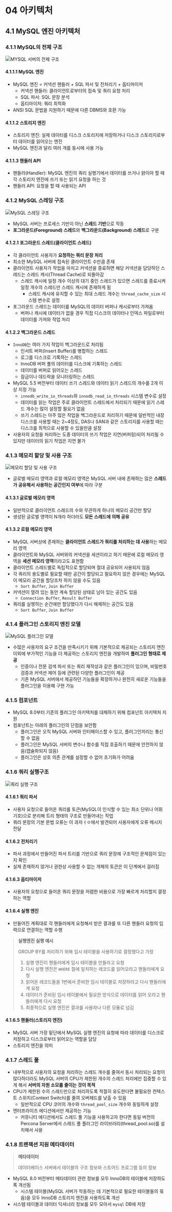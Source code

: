 # 04 아키텍처

## 4.1 MySQL 엔진 아키텍처

### 4.1.1 MySQL의 전체 구조

![MYSQL 서버의 전체 구조](https://github.com/dev-yoonjung/real-mysql-8.0/assets/98807166/cae712d0-4674-486b-b93e-61b009dfe773)

#### 4.1.1.1 MySQL 엔진

- MySQL 엔진 = 커넥션 핸들러 + SQL 파서 및 전처리기 + 옵티마이저
  - 커넥션 핸들러: 클라이언트로부터의 접속 및 쿼리 요청 처리
  - SQL 파서: SQL 문장 분석
  - 옵티마이저: 쿼리 최적화
- ANSI SQL 문법을 지원하기 때문에 다른 DBMS와 호환 가능

#### 4.1.1.2 스토리지 엔진

- 스토리지 엔진: 실제 데이터를 디스크 스토리지에 저장하거나 디스크 스토리지로부터 데이터를 읽어오는 엔진
- MySQL 엔진과 달리 여러 개를 동시에 사용 가능

#### 4.1.1.3 핸들러 API

- 핸들러(Handler): MySQL 엔진의 쿼리 실행기에서 데이터를 쓰거나 얅이야 할 때 각 스토리지 엔진에 쓰기 또는 읽기 요청을 하는 것
- 핸들러 API: 요청을 할 때 사용되는 API

### 4.1.2 MySQL 스레딩 구조

![MySQL 스레딩 구조](https://github.com/dev-yoonjung/real-mysql-8.0/assets/98807166/d31ff80e-6c39-4a00-b7fd-6f4dea6c02cc)

- MySQL 서버는 프로세스 기반이 아닌 **스레드 기반**으로 작동
- **포그라운드(Foreground) 스레드**와 **백그라운드(Background) 스레드**로 구분

#### 4.1.2.1 포그라운드 스레드(클라이언트 스레드)

- 각 클라이언트 사용자가 **요청하는 쿼리 문장 처리**
- 최소한 MySQL 서버에 접속된 클라이언트 수만큼 존재
- 클라이언트 사용자가 작업을 마치고 커넥션을 종료하면 해당 커넥션을 담당하던 스레드는 스레드 캐시(Thread Cache)로 되돌아감
  - 스레드 캐시에 일정 개수 이상의 대기 중인 스레드가 있으면 스레드를 종료시켜 일정 개수의 스레드만 스레드 캐시에 존재하게 됨
    - 스레드 캐시에 유지할 수 있는 최대 스레드 개수는 `thread_cache_size` 시스템 변수로 설정
- 포그라운드 스레드는 데이터를 MySQL의 데이터 버퍼나 캐시로부터 가져옴
  - 버퍼나 캐시에 데이터가 없을 경우 직접 디스크의 데이터나 인덱스 파일로부터 데이터를 가져와 작업 처리

#### 4.1.2.2 백그라운드 스레드

- `InnoDB`는 여러 가지 작업이 백그라운드로 처리됨
  - 인서트 버퍼(Insert Buffer)를 병합하는 스레드
  - 로그를 디스크로 기록하는 스레드
  - InnoDB 버퍼 풀의 데이터를 디스크에 기록하는 스레드
  - 데이터를 버퍼로 읽어오는 스레드
  - 잠금이나 데드락을 모니터링하는 스레드
- MySQL 5.5 버전부터 데이터 쓰기 스레드와 데이터 읽기 스레드의 개수를 2개 이상 지정 가능
  - `innodb_write_io_threads`와 `innodb_read_io_threads` 시스템 변수로 설정
  - 데이터를 읽는 작업은 주로 클라이언트 스레드에서 처리되기 때문에 읽기 스레드 개수는 많이 설정할 필요가 없음
  - 쓰기 스레드는 아주 많은 작업을 백그라운드로 처리하기 때문에 일반적인 내장 디스크를 사용할 때는 2~4정도, DAS나 SAN과 같은 스토리지를 사용할 때는 디스크를 최적으로 사용할 수 있을만큼 설정
- 사용자의 요청을 처리하는 도중 데이터의 쓰기 작업은 지연(버퍼링)되어 처리될 수 있지만 데이터의 읽기 작업은 지연 불가

### 4.1.3 메모리 할당 및 사용 구조

![메모리 할당 및 사용 구조](https://github.com/dev-yoonjung/real-mysql-8.0/assets/98807166/864ea67e-ba26-4bd7-ac7a-438e3ddbab8d)

- 글로벌 메모리 영역과 로컬 메모리 영역은 MySQL 서버 내에 존재하는 많은 **스레드가 공유해서 사용하는 공간인지 여부**에 따라 구분

#### 4.1.3.1 글로벌 메모리 영역

- 일반적으로 클라이언트 스레드의 수와 무관하게 하나의 메모리 공간만 할당
- 생성된 글로벌 영역이 N개라 하더라도 **모든 스레드에 의해 공유**

#### 4.1.3.2 로컬 메모리 영역

- MySQL 서버상에 존재하는 **클라이언트 스레드가 쿼리를 처리하는 데 사용**하는 메모리 영역
- 클라이언트와 MySQL 서버와의 커넥션을 세션이라고 하기 때문에 로컬 메모리 영역을 **세션 메모리 영역**이라고도 표현함
- 클라이언트 스레드별로 독립적으로 할당되며 절대 공유되어 사용되지 않음
- 각 쿼리의 용도별로 필요할 때만 공간이 할당되고 필요하지 않은 경우에는 MySQL이 메모리 공간을 할당조차 하지 않을 수도 있음
  - `Sort Buffer`, `Join Buffer`
- 커넥션이 열려 있는 동안 계속 할당된 상태로 남아 있는 공간도 있음
  - `Connection Buffer`, `Result Buffer`
- 쿼리를 실행하는 순간에만 할당했다가 다시 해제하는 공간도 있음
  - `Sort Buffer`, `Join Buffer`

### 4.1.4 플러그인 스토리지 엔진 모델

![MySQL 플러그인 모델](https://github.com/dev-yoonjung/e-wallet/assets/98807166/9376726c-2864-404a-b6f2-3225a63acc45)

- 수많은 사용자의 요구 조건을 만족시키기 위해 기본적으로 제공되는 스토리지 엔진 이외에 부가적인 기능을 더 제공하는 스토리지 엔진을 개발하여 **플러그인 형태로 제공**
  - 인증이나 전문 검색 파서 또는 쿼리 재작성과 같은 플러그인이 있으며, 비밀번호 검증과 커넥션 제어 등에 관련된 다양한 플러그인이 제공
  - 기존 MySQL 서버에서 제공하던 기능들을 확장하거나 완전히 새로운 기능들을 플러그인을 이용해 구현 가능

### 4.1.5 컴포넌트

- MySQL 8.0부터 기존의 플러그인 아키텍처를 대체하기 위해 컴포넌트 아키텍처 지원
- 컴포넌트는 아래의 플러그인의 단점을 보안함
  - 플러그인은 오직 MySQL 서버와 인터페이스할 수 있고, 플러그인끼리는 통신할 수 없음
  - 플러그인은 MySQL 서버의 변수나 함수를 직접 호출하기 때문에 안전하지 않음(캡슐화되지 않음)
  - 플러그인은 상호 의존 관계를 설정할 수 없어 초기화가 어려움

### 4.1.6 쿼리 실행구조

![쿼리 실행 구조](https://github.com/dev-yoonjung/real-mysql-8.0/assets/98807166/c297f4b0-ff7f-416f-9e19-221fc8ca030e)

#### 4.1.6.1 쿼리 파서

- 사용자 요청으로 들어온 쿼리를 토큰(MySQL이 인식할 수 있는 최소 단위나 어휘 기호)으로 분리해 트리 형태의 구조로 만들어내는 작업
- 쿼리 문장의 기본 문법 오류는 이 과자ㅓㅇ에서 발견되어 사용자에게 오류 메시지 전달

#### 4.1.6.2 전처리기

- 파서 과정에서 만들어진 파서 트리를 기반으로 쿼리 문장에 구조적인 문제점이 있는지 확인
- 실제 존재하지 않거나 권한상 사용할 수 없는 개체의 토큰은 이 단계에서 걸러짐

#### 4.1.6.3 옵티마이저

- 사용자의 요청으로 들어온 쿼리 문장을 저렴한 비용으로 가장 빠르게 처리할지 결정하는 역할

#### 4.1.6.4 실행 엔진

- 만들어진 계획대로 각 핸들러에게 요청해서 받은 결과를 또 다른 핸들러 요청의 입력으로 연결하는 역할 수행

> **실행엔진 실행 예시**
>
> GROUP BY를 처리하기 위해 임시 테이블을 사용하기로 결정했다고 가정
>
> 1. 실행 엔진이 핸들러에게 임시 테이블을 만들라고 요청
> 2. 다시 실행 엔진은 `WHERE` 절에 일치하는 레코드를 읽어오라고 핸들러에게 요청
> 3. 읽어온 레코드들을 1번에서 준비한 임시 테이블로 저장하라고 다시 핸들러에게 요청
> 4. 데이터가 준비된 임시 테이블에서 필요한 방식으로 데이터를 읽어 오라고 핸들러에게 다시 요청
> 5. 최종적으로 실행 엔진은 결과를 사용자나 다른 모듈로 넘김

#### 4.1.6.5 핸들러(스토리지 엔진)

- MySQL 서버 가장 밑단에서 MySQL 실행 엔진의 요청에 따라 데이터를 디스크로 저장하고 디스크로부터 읽어오는 역할을 담당
- 스토리지 엔진을 의미

### 4.1.7 스레드 풀

- 내부적으로 사용자의 요청을 처리하는 스레드 개수를 줄여서 동시 처리되는 요청이 많다하더라도 MySQL 서버의 CPU가 제한된 개수의 스레드 처리에만 집중할 수 있게 해서 **서버의 자원 소모를 줄이는 것이 목적**
- CPU가 제한된 수의 스레드만으로 처리하도록 적절히 유도한다면 불필요한 컨텍스트 스위치(Context Switch)를 줄여 오버헤드를 낮출 수 있음
  - 일반적으로 CPU 코어의 개수와 `thread_pool_size` 개수와 동일하게 설정
- 엔터프라이즈 에디션에서만 제공하는 기능
  - 커뮤니티 에디션에서도 스레드 풀 기능을 사용하고자 한다면 동일 버전의 Percona Server에서 스레드 풀 플러그인 라이브러리(thread_pool.so)를 설치해서 사용

### 4.1.8 트랜잭션 지원 메타데이터

> **메타데이터**
>
> 데이터베이스 서버에서 테이블의 구조 정보와 스토어드 프로그램 등의 정보

- MySQL 8.0 버전부터 메타데이터 관련 정보를 모두 InnoDB의 테이블에 저장하도록 개선됨
  - 시스템 테이블(MySQL 서버가 작동하는 데 기본적으로 필요한 테이블들의 묶음)을 모두 InnoDB 스토리지 엔진을 사용하도록 개선
- 시스템 테이블과 데이터 딕셔너리 정보를 모두 모아서 `mysql` DB에 저장
